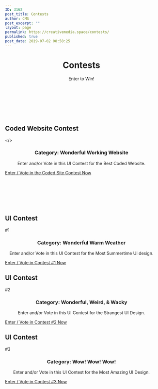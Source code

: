 ```yaml
---
ID: 3162
post_title: Contests
author: CMS
post_excerpt: ""
layout: page
permalink: https://creativemedia.space/contests/
published: true
post_date: 2019-07-02 08:58:25
---
```

<!-- wp:heading {"level":1,"align":"center"} -->
<h1 style="text-align:center">Contests</h1>
<!-- /wp:heading -->

<!-- wp:paragraph {"align":"center","className":"margin-centered"} -->
<p style="text-align:center" class="margin-centered">Enter to Win!</p>
<!-- /wp:paragraph -->

<!-- wp:spacer -->
<div style="height:100px" aria-hidden="true" class="wp-block-spacer"></div>
<!-- /wp:spacer -->

<!-- wp:uagb/advanced-heading {"block_id":"d9737f4f-3f08-4c13-ab77-64e45170a004","className":"step-heading"} -->
<div class="wp-block-uagb-advanced-heading step-heading" id="uagb-adv-heading-d9737f4f-3f08-4c13-ab77-64e45170a004"><h2 class="uagb-heading-text">Coded Website Contest</h2><div class="uagb-separator-wrap"><div class="uagb-separator"></div></div><p class="uagb-desc-text">&lt;/&gt;</p></div>
<!-- /wp:uagb/advanced-heading -->

<!-- wp:heading {"level":3,"align":"center","className":"narrow-centered"} -->
<h3 style="text-align:center" class="narrow-centered">Category: Wonderful Working Website</h3>
<!-- /wp:heading -->

<!-- wp:paragraph {"align":"center","className":"margin-centered"} -->
<p style="text-align:center" class="margin-centered">Enter and/or Vote in this UI Contest for the Best Coded Website.</p>
<!-- /wp:paragraph -->

<!-- wp:button {"backgroundColor":"very-dark-gray","align":"center"} -->
<div class="wp-block-button aligncenter"><a class="wp-block-button__link has-background has-very-dark-gray-background-color" href="https://1.shortstack.com/NLMm2Z">Enter / Vote in the Coded Site Contest Now</a></div>
<!-- /wp:button -->

<!-- wp:spacer -->
<div style="height:100px" aria-hidden="true" class="wp-block-spacer"></div>
<!-- /wp:spacer -->

<!-- wp:paragraph -->
<p></p>
<!-- /wp:paragraph -->

<!-- wp:columns {"columns":3} -->
<div class="wp-block-columns has-3-columns"><!-- wp:column -->
<div class="wp-block-column"><!-- wp:uagb/advanced-heading {"block_id":"a5b84883-587a-4bfb-851a-0e83e5c7d176","className":"step-heading"} -->
<div class="wp-block-uagb-advanced-heading step-heading" id="uagb-adv-heading-a5b84883-587a-4bfb-851a-0e83e5c7d176"><h2 class="uagb-heading-text">UI Contest</h2><div class="uagb-separator-wrap"><div class="uagb-separator"></div></div><p class="uagb-desc-text">#1</p></div>
<!-- /wp:uagb/advanced-heading -->

<!-- wp:heading {"level":3,"align":"center","className":"narrow-centered"} -->
<h3 style="text-align:center" class="narrow-centered">Category: Wonderful Warm Weather</h3>
<!-- /wp:heading -->

<!-- wp:paragraph {"align":"center","className":"margin-centered"} -->
<p style="text-align:center" class="margin-centered">Enter and/or Vote in this UI Contest for the Most Summertime UI design.</p>
<!-- /wp:paragraph -->

<!-- wp:button {"align":"center"} -->
<div class="wp-block-button aligncenter"><a class="wp-block-button__link" href="https://1.shortstack.com/wfLJf1">Enter / Vote in Contest #1 Now</a></div>
<!-- /wp:button --></div>
<!-- /wp:column -->

<!-- wp:column -->
<div class="wp-block-column"><!-- wp:uagb/advanced-heading {"block_id":"61910a5f-5744-45ab-93bb-2cea4d0e23fc","className":"step-heading"} -->
<div class="wp-block-uagb-advanced-heading step-heading" id="uagb-adv-heading-61910a5f-5744-45ab-93bb-2cea4d0e23fc"><h2 class="uagb-heading-text">UI Contest</h2><div class="uagb-separator-wrap"><div class="uagb-separator"></div></div><p class="uagb-desc-text">#2</p></div>
<!-- /wp:uagb/advanced-heading -->

<!-- wp:heading {"level":3,"align":"center","className":"narrow-centered"} -->
<h3 style="text-align:center" class="narrow-centered">Category: Wonderful, Weird, &amp; Wacky</h3>
<!-- /wp:heading -->

<!-- wp:paragraph {"align":"center","className":"margin-centered"} -->
<p style="text-align:center" class="margin-centered">Enter and/or Vote in this UI Contest for the Strangest UI Design.</p>
<!-- /wp:paragraph -->

<!-- wp:button {"backgroundColor":"very-dark-gray","align":"center"} -->
<div class="wp-block-button aligncenter"><a class="wp-block-button__link has-background has-very-dark-gray-background-color" href="https://1.shortstack.com/gpPpKM">Enter / Vote in Contest #2 Now</a></div>
<!-- /wp:button --></div>
<!-- /wp:column -->

<!-- wp:column -->
<div class="wp-block-column"><!-- wp:uagb/advanced-heading {"block_id":"ce334b0a-cdce-423e-9722-22fb2cb39f96","className":"step-heading"} -->
<div class="wp-block-uagb-advanced-heading step-heading" id="uagb-adv-heading-ce334b0a-cdce-423e-9722-22fb2cb39f96"><h2 class="uagb-heading-text">UI Contest</h2><div class="uagb-separator-wrap"><div class="uagb-separator"></div></div><p class="uagb-desc-text">#3</p></div>
<!-- /wp:uagb/advanced-heading -->

<!-- wp:heading {"level":3,"align":"center","className":"narrow-centered"} -->
<h3 style="text-align:center" class="narrow-centered">Category: Wow! Wow! Wow!</h3>
<!-- /wp:heading -->

<!-- wp:paragraph {"align":"center","className":"margin-centered"} -->
<p style="text-align:center" class="margin-centered">Enter and/or Vote in this UI Contest for the Most Amazing UI Design.</p>
<!-- /wp:paragraph -->

<!-- wp:button {"backgroundColor":"very-dark-gray","align":"center"} -->
<div class="wp-block-button aligncenter"><a class="wp-block-button__link has-background has-very-dark-gray-background-color" href="https://1.shortstack.com/rlL2g2">Enter / Vote in Contest #3 Now</a></div>
<!-- /wp:button --></div>
<!-- /wp:column --></div>
<!-- /wp:columns -->

<!-- wp:spacer -->
<div style="height:100px" aria-hidden="true" class="wp-block-spacer"></div>
<!-- /wp:spacer -->

<!-- wp:paragraph -->
<p></p>
<!-- /wp:paragraph -->